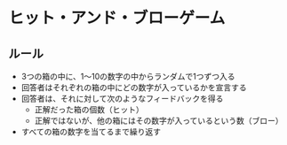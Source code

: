# ヒット・アンド・ブローゲーム
## ルール
- 3つの箱の中に、1～10の数字の中からランダムで1つずつ入る
- 回答者はそれぞれの箱の中にどの数字が入っているかを宣言する
- 回答者は、それに対して次のようなフィードバックを得る
  - 正解だった箱の個数（ヒット）
  - 正解ではないが、他の箱にはその数字が入っているという数（ブロー）
- すべての箱の数字を当てるまで繰り返す